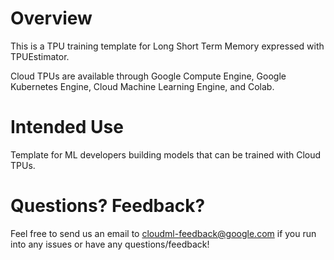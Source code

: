 # Overview
 
This is a TPU training template for Long Short Term Memory expressed with TPUEstimator.

Cloud TPUs are available through Google Compute Engine, Google Kubernetes Engine, Cloud Machine Learning Engine, and Colab.

 
# Intended Use

Template for ML developers building models that can be trained with Cloud TPUs.


# Questions? Feedback?
 
Feel free to send us an email to [cloudml-feedback@google.com](cloudml-feedback@google.com) if you run into any issues or have any questions/feedback!